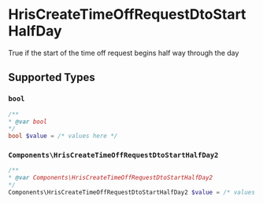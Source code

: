 # HrisCreateTimeOffRequestDtoStartHalfDay

True if the start of the time off request begins half way through the day


## Supported Types

### `bool`

```php
/**
* @var bool
*/
bool $value = /* values here */
```

### `Components\HrisCreateTimeOffRequestDtoStartHalfDay2`

```php
/**
* @var Components\HrisCreateTimeOffRequestDtoStartHalfDay2
*/
Components\HrisCreateTimeOffRequestDtoStartHalfDay2 $value = /* values here */
```

